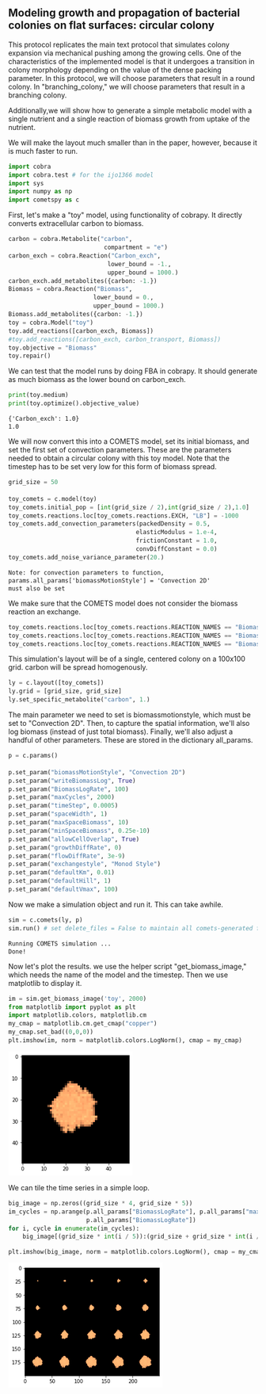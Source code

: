 ## Modeling growth and propagation of bacterial colonies on flat surfaces: circular colony

This protocol replicates the main text protocol that simulates colony expansion via mechanical pushing among the growing cells. One of the characteristics of the implemented model is that it undergoes a transition in colony morphology depending on the value of the dense packing parameter. In this protocol, we will choose parameters that result in a round colony. In "branching_colony," we will choose parameters that result in a branching colony.

Additionally,we will show how to generate a simple metabolic model with a single nutrient and a single reaction of biomass growth from uptake of the nutrient.

We will make the layout much smaller than in the paper, however, because it is much faster to run.


```python
import cobra
import cobra.test # for the ijo1366 model
import sys
import numpy as np
import cometspy as c
```

First, let's make a "toy" model, using functionality of cobrapy. It directly converts extracellular carbon to biomass. 


```python
carbon = cobra.Metabolite("carbon",
                           compartment = "e")
carbon_exch = cobra.Reaction("Carbon_exch",
                            lower_bound = -1.,
                            upper_bound = 1000.)
carbon_exch.add_metabolites({carbon: -1.})
Biomass = cobra.Reaction("Biomass",
                        lower_bound = 0.,
                        upper_bound = 1000.)
Biomass.add_metabolites({carbon: -1.})
toy = cobra.Model("toy")
toy.add_reactions([carbon_exch, Biomass])
#toy.add_reactions([carbon_exch, carbon_transport, Biomass])
toy.objective = "Biomass"
toy.repair()
```

We can test that the model runs by doing FBA in cobrapy. It should generate as much biomass as the lower bound on carbon_exch.


```python
print(toy.medium)
print(toy.optimize().objective_value)
```

    {'Carbon_exch': 1.0}
    1.0


We will now convert this into a COMETS model, set its initial biomass, and set the first set of convection parameters. These are the parameters needed to obtain a circular colony with this toy model. Note that the timestep has to be set very low for this form of biomass spread.


```python
grid_size = 50

toy_comets = c.model(toy)
toy_comets.initial_pop = [int(grid_size / 2),int(grid_size / 2),1.0]
toy_comets.reactions.loc[toy_comets.reactions.EXCH, "LB"] = -1000
toy_comets.add_convection_parameters(packedDensity = 0.5,
                                    elasticModulus = 1.e-4,
                                    frictionConstant = 1.0,
                                    convDiffConstant = 0.0)
toy_comets.add_noise_variance_parameter(20.)
```

    Note: for convection parameters to function,
    params.all_params['biomassMotionStyle'] = 'Convection 2D'
    must also be set


We make sure that the COMETS model does not consider the biomass reaction an exchange.


```python
toy_comets.reactions.loc[toy_comets.reactions.REACTION_NAMES == "Biomass","EXCH"] = False
toy_comets.reactions.loc[toy_comets.reactions.REACTION_NAMES == "Biomass","EXCH_IND"] = 0
toy_comets.reactions.loc[toy_comets.reactions.REACTION_NAMES == "Biomass", "LB"] = 0
```

This simulation's layout will be of a single, centered colony on a 100x100 grid. carbon will be spread homogenously.


```python
ly = c.layout([toy_comets])
ly.grid = [grid_size, grid_size]
ly.set_specific_metabolite("carbon", 1.)
```

The main parameter we need to set is biomassmotionstyle, which must be set to "Convection 2D".  Then, to capture the spatial information, we'll also log biomass (instead of just total biomass). Finally, we'll also adjust a handful of other parameters. These are stored in the dictionary all_params.


```python
p = c.params()

p.set_param("biomassMotionStyle", "Convection 2D")
p.set_param("writeBiomassLog", True)
p.set_param("BiomassLogRate", 100)
p.set_param("maxCycles", 2000)
p.set_param("timeStep", 0.0005)
p.set_param("spaceWidth", 1)
p.set_param("maxSpaceBiomass", 10)
p.set_param("minSpaceBiomass", 0.25e-10)
p.set_param("allowCellOverlap", True)
p.set_param("growthDiffRate", 0)
p.set_param("flowDiffRate", 3e-9)
p.set_param("exchangestyle", "Monod Style")
p.set_param("defaultKm", 0.01)
p.set_param("defaultHill", 1)
p.set_param("defaultVmax", 100)

```

Now we make a simulation object and run it.  This can take awhile.


```python
sim = c.comets(ly, p)
sim.run() # set delete_files = False to maintain all comets-generated files
```

   
    Running COMETS simulation ...
    Done!


Now let's plot the results. we use the helper script "get_biomass_image," which needs the name of the model and the timestep. Then we use matplotlib to display it. 


```python
im = sim.get_biomass_image('toy', 2000)
from matplotlib import pyplot as plt
import matplotlib.colors, matplotlib.cm
my_cmap = matplotlib.cm.get_cmap("copper")
my_cmap.set_bad((0,0,0))
plt.imshow(im, norm = matplotlib.colors.LogNorm(), cmap = my_cmap)

```

![png](img/circular_colony_1.png)


We can tile the time series in a simple loop.


```python
big_image = np.zeros((grid_size * 4, grid_size * 5))
im_cycles = np.arange(p.all_params["BiomassLogRate"], p.all_params["maxCycles"] + p.all_params["BiomassLogRate"],
                      p.all_params["BiomassLogRate"])
for i, cycle in enumerate(im_cycles):
    big_image[(grid_size * int(i / 5)):(grid_size + grid_size * int(i / 5)),(grid_size * (i % 5)):(grid_size + grid_size * (i % 5))] = sim.get_biomass_image("toy", cycle)
```


```python
plt.imshow(big_image, norm = matplotlib.colors.LogNorm(), cmap = my_cmap)
```

![png](img/circular_colony_2.png)



```python

```
